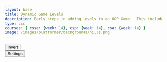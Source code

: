 ```yaml
---
layout: base
title: Dynamic Game Levels
description: Early steps in adding levels to an OOP Game.  This includes basic animations left-right-jump, multiple background, and simple callback to terminate each level.
type: ccc
courses: { csse: {week: 14}, csp: {week: 14}, csa: {week: 14} }
image: /images/platformer/backgrounds/hills.png
---
```


<style>
    #gameBegin, #controls, #gameOver, #settings {
      position: relative;
        z-index: 2; /*Ensure the controls are on top*/
    }
    .sidenav {
      position: fixed;
      height: 100%; /* 100% Full-height */
      width: 0px; /* 0 width - change this with JavaScript */
      z-index: 3; /* Stay on top */
      top: 0; /* Stay at the top */
      left: 0;
      overflow-x: hidden; /* Disable horizontal scroll */
      padding-top: 60px; /* Place content 60px from the top */
      transition: 0.5s; /* 0.5 second transition effect to slide in the sidenav */
      background-color: black;
    }

    canvas {
    animation: fadeInAnimation ease-in 3s;
    animation-iteration-count: 1;
    animation-fill-mode: forwards;
    }
 
    @keyframes fadeInAnimation {
      0% {
          /*translate: -100% 0;
          rotate: -180deg;
          */
          clip-path: circle(0%);
      }
      100% {
          /*translate: 0 0;
          rotate: 0deg;
          */
          clip-path: circle(100%);
      }
    }
</style>

<div id="mySidebar" class="sidenav">
  <a href="javascript:void(0)" id="toggleSettingsBar1" class="closebtn">&times;</a>
</div>

<!-- Prepare DOM elements -->
<!-- Wrap both the canvas and controls in a container div -->
<div id="canvasContainer">
    <div id="gameBegin" hidden>
        <button id="startGame">Start Game</button>
    </div>
    <div id="controls"> <!-- Controls -->
        <!-- Background controls -->
        <button id="toggleCanvasEffect">Invert</button>
    </div>
    <div id="settings"> <!-- Controls -->
        <!-- Background controls -->
        <button id="toggleSettingsBar">Settings</button>
    </div>
    <div id="gameOver" hidden>
        <button id="restartGame">Restart</button>
    </div>
</div>

<!-- regular game -->
<script type="module">
    // Imports
    import GameEnv from '{{site.baseurl}}/assets/js/platformer/GameEnv.js';
    import GameLevel from '{{site.baseurl}}/assets/js/platformer/GameLevel.js';
    import GameControl from '{{site.baseurl}}/assets/js/platformer/GameControl.js';


    /*  ==========================================
     *  ======= Data Definitions =================
     *  ==========================================
    */

    // Define assets for the game
    var assets = {
      obstacles: {
        tube: { src: "/images/platformer/obstacles/tube.png" },
      },
      platforms: {
        grass: { src: "/images/platformer/platforms/grass.png"},
        pigfarm: { src: "/images/platformer/platforms/pigfarm.png"},
        alien: { src: "/images/platformer/platforms/alien.png" },
        carpet: { src: "/images/platformer/platforms/carpet.jpeg"},
        redCarpet: { src: "/images/platformer/platforms/redPixel.png"}
      },
      backgrounds: {
        start: { src: "/images/platformer/backgrounds/home.png" },
        joke: { src: "/images/platformer/backgrounds/Joke.jpg" },
        hills: { src: "/images/platformer/backgrounds/hills.png" },
        geometry: { src: "/images/platformer/backgrounds/GD_Background.png" },
        planet: { src: "/images/platformer/backgrounds/planet.jpg" },
        greenPlanet: { src: "/images/platformer/backgrounds/greenPlanet.jpg" },
        school: { src: "/images/platformer/backgrounds/Del_Norte.png" }, 
        castles: { src: "/images/platformer/backgrounds/castles.png" },
        clouds: { src: "/images/platformer/backgrounds/clouds.png" },
        end: { src: "/images/platformer/backgrounds/game_over.png" },
        theMove: { src: "/images/platformer/backgrounds/hallway.png" },
      },
      players: {
        mario: {
          type: 0,
          src: "/images/platformer/sprites/mario.png",
          width: 256,
          height: 256,
          w: { row: 10, frames: 15 },
          wa: { row: 11, frames: 15 },
          wd: { row: 10, frames: 15 },
          a: { row: 3, frames: 7, idleFrame: { column: 7, frames: 0 } },
          s: { row: null, frames: null},
          d: { row: 2, frames: 7, idleFrame: { column: 7, frames: 0 } }
        },
        monkey: {
          type: 0,
          src: "/images/platformer/sprites/monkey.png",
          width: 40,
          height: 40,
          w: { row: 9, frames: 15 },
          wa: { row: 9, frames: 15 },
          wd: { row: 9, frames: 15 },
          a: { row: 1, frames: 15, idleFrame: { column: 7, frames: 0 } },
          s: { row: 12, frames: 15 },
          d: { row: 0, frames: 15, idleFrame: { column: 7, frames: 0 } }
        },
        lopez: {
          type: 1,
          src: "/images/platformer/sprites/lopez.png", // Modify this to match your file path
          width: 46,
          height: 52,
          idle: { row: 6, frames: 3, idleFrame: {column: 1, frames: 0} },
          a: { row: 1, frames: 3, idleFrame: { column: 1, frames: 0 } }, // Right Movement
          d: { row: 2, frames: 3, idleFrame: { column: 1, frames: 0 } }, // Left Movement 
          w: { row: 3, frames: 3}, // Up
          wa: { row: 3, frames: 3},
          wd: { row: 3, frames: 3},
          runningLeft: { row: 5, frames: 4, idleFrame: {column: 1, frames: 0} },
          runningRight: { row: 4, frames: 4, idleFrame: {column: 1, frames: 0} },
          s: {}, // Stop the movement 
        },
        jaden: {
          type: 0,
          src: "/images/platformer/sprites/jaden.png",
          width: 44,
          height: 54,
          w: { row: 0, frames: 0 },
          wa: { row: 1, frames: 4 },
          wd: { row: 0, frames: 4 },
          a: { row: 1, frames: 4, idleFrame: { column: 3, frames: 0 } },
          s: { row: 0, frames: 0 },
          d: { row: 0, frames: 4, idleFrame: { column: 3, frames: 0 } }
        },
      },
      enemies: {
        goomba: {
          src: "/images/platformer/sprites/goomba.png",
          type: 0,
          width: 448,
          height: 452,
        },
        squid: {
          src: "/images/platformer/sprites/squid.png",
          type: 1,
          width: 190,
          height: 175,
          animation: {row: 0, frames: 3},
        }
      },
      scaffolds: {
          brick: { src: "/images/platformer/obstacles/brick.png" }, //need to import image
          grass: { src: "/images/platformer/obstacles/grassScaffold.png" }, //need to import image
      },
    };

    // add File to assets, ensure valid site.baseurl
    Object.keys(assets).forEach(category => {
      Object.keys(assets[category]).forEach(assetName => {
        assets[category][assetName]['file'] = "{{site.baseurl}}" + assets[category][assetName].src;
      });
    });

    /*  ==========================================
     *  ===== Game Level Call Backs ==============
     *  ==========================================
    */

    // Level completion tester
    function testerCallBack() {
        // console.log(GameEnv.player?.x)
        if (GameEnv.player?.x > GameEnv.innerWidth) {
            return true;
        } else {
            return false;
        }
    }

    // Helper function for button click
    function waitForButton(buttonName) {
      // resolve the button click
      return new Promise((resolve) => {
          const waitButton = document.getElementById(buttonName);
          const waitButtonListener = () => {
              resolve(true);
          };
          waitButton.addEventListener('click', waitButtonListener);
      });
    }

    // Start button callback
    async function startGameCallback() {
      const id = document.getElementById("gameBegin");
      id.hidden = false;
      
      // Use waitForRestart to wait for the restart button click
      await waitForButton('startGame');
      id.hidden = true;
      
      return true;
    }

    // Home screen exits on Game Begin button
    function homeScreenCallback() {
      // gameBegin hidden means game has started
      const id = document.getElementById("gameBegin");
      return id.hidden;
    }

    // Game Over callback
    async function gameOverCallBack() {
      const id = document.getElementById("gameOver");
      id.hidden = false;
      
      // Use waitForRestart to wait for the restart button click
      await waitForButton('restartGame');
      id.hidden = true;
      
      // Change currentLevel to start/restart value of null
      GameEnv.currentLevel = null;

      return true;
    }

    /*  ==========================================
     *  ========== Game Level setup ==============
     *  ==========================================
     * Start/Homme sequence
     * a.) the start level awaits for button selection
     * b.) the start level automatically cycles to home level
     * c.) the home advances to 1st game level when button selection is made
    */
    // Start/Home screens
    new GameLevel( {tag: "start", callback: startGameCallback } );
    new GameLevel( {tag: "home", background: assets.backgrounds.start, callback: homeScreenCallback } );
    // Game screens

    //geometry dash background with mario character
    new GameLevel( {tag: "geometry", background: assets.backgrounds.geometry, platform: assets.platforms.grass, player: assets.players.mario, tube: assets.obstacles.tube, scaffold: assets.scaffolds.brick, callback: testerCallBack } );
    //monkey in an alien world
    new GameLevel( {tag: "alien", background: assets.backgrounds.planet, platform: assets.platforms.alien, player: assets.players.monkey, enemy: assets.enemies.goomba, callback: testerCallBack } );
    //mr lopez in a classic mario level
    new GameLevel( {tag: "lopez", background: assets.backgrounds.clouds, background2: assets.backgrounds.hills, platform: assets.platforms.grass, scaffold: assets.scaffolds.grass, player: assets.players.lopez, enemy: assets.enemies.goomba, callback: testerCallBack } );
    //level based on Trystan's game from last tri.
     new GameLevel( {tag: "the move", background: assets.backgrounds.theMove, platform: assets.platforms.redCarpet, player: assets.players.jaden, enemy: assets.enemies.squid, callback: testerCallBack } );
    //level with greenPlanet background
     new GameLevel( {tag: "green planet", background: assets.backgrounds.greenPlanet, platform: assets.platforms.grass, player: assets.players.monkey, enemy: assets.enemies.squid, callback: testerCallBack } );
    // Game Over screen
    new GameLevel( {tag: "end", background: assets.backgrounds.end, callback: gameOverCallBack } );

    /*  ==========================================
     *  ========== Game Control ==================
     *  ==========================================
    */

    // create listeners
    toggleCanvasEffect.addEventListener('click', GameEnv.toggleInvert);
    window.addEventListener('resize', GameEnv.resize);

    // start game
    GameControl.gameLoop();

</script>

<!-- settings -->
<script type="module">
  //sidebar
  var toggle = false;
  function toggleWidth(){
    toggle = !toggle;
    document.getElementById("mySidebar").style.width = toggle?"250px":"0px";
  }
  document.getElementById("toggleSettingsBar").addEventListener("click",toggleWidth);
  document.getElementById("toggleSettingsBar1").addEventListener("click",toggleWidth);

  // Generate table
  import Controller from '{{site.baseurl}}/assets/js/platformer/Controller.js';
  
  var myController = new Controller();
  myController.initialize();

  var table = myController.levelTable;
  document.getElementById("mySidebar").append(table);
  

  var div = myController.speedDiv;
  document.getElementById("mySidebar").append(div);


  var div2 = myController.gravityDiv;
  document.getElementById("mySidebar").append(div2);
    //for(let i=levels.length-1;i>-1;i-=1){
    //  var row = document.createElement("tr");
    //  var c1 = document.createElement("td");
    //  var c2 = document.createElement("td");
    //  c1.innerText = levels[i].tag;
    //  if(levels[i].playerData){ //if player exists
    //      var charImage = new Image();
    //      charImage.src = "{{site.baseurl}}/"+levels[i].playerData.src;
    //      //var array = levels[i].playerData.src.split("/");
    //      //c2.innerText = array[array.length-1];
    //      c2.append(charImage);
    //  }
    //  else{
    //    c2.innerText = "none";
    //  }
    //  row.append(c1);
    //  row.append(c2);
    //  placeAfterElement.insertAdjacentElement("afterend",row);
    //}
</script>
